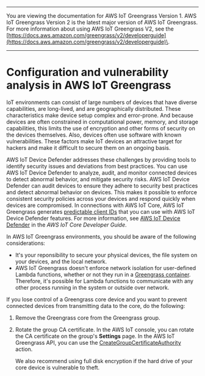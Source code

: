 --------

You are viewing the documentation for AWS IoT Greengrass Version 1\. AWS IoT Greengrass Version 2 is the latest major version of AWS IoT Greengrass\. For more information about using AWS IoT Greengrass V2, see the [https://docs.aws.amazon.com/greengrass/v2/developerguide](https://docs.aws.amazon.com/greengrass/v2/developerguide)\.

--------

# Configuration and vulnerability analysis in AWS IoT Greengrass<a name="vulnerability-analysis-and-management"></a>

IoT environments can consist of large numbers of devices that have diverse capabilities, are long\-lived, and are geographically distributed\. These characteristics make device setup complex and error\-prone\. And because devices are often constrained in computational power, memory, and storage capabilities, this limits the use of encryption and other forms of security on the devices themselves\. Also, devices often use software with known vulnerabilities\. These factors make IoT devices an attractive target for hackers and make it difficult to secure them on an ongoing basis\.

AWS IoT Device Defender addresses these challenges by providing tools to identify security issues and deviations from best practices\. You can use AWS IoT Device Defender to analyze, audit, and monitor connected devices to detect abnormal behavior, and mitigate security risks\. AWS IoT Device Defender can audit devices to ensure they adhere to security best practices and detect abnormal behavior on devices\. This makes it possible to enforce consistent security policies across your devices and respond quickly when devices are compromised\. In connections with AWS IoT Core, AWS IoT Greengrass generates [predictable client IDs](gg-core.md#connection-client-id) that you can use with AWS IoT Device Defender features\. For more information, see [AWS IoT Device Defender](https://docs.aws.amazon.com/iot/latest/developerguide/device-defender.html) in the *AWS IoT Core Developer Guide*\.

In AWS IoT Greengrass environments, you should be aware of the following considerations:
+ It's your reponsibility to secure your physical devices, the file system on your devices, and the local network\.
+ AWS IoT Greengrass doesn't enforce network isolation for user\-defined Lambda functions, whether or not they run in a [Greengrass container](lambda-group-config.md#lambda-containerization-considerations)\. Therefore, it's possible for Lambda functions to communicate with any other process running in the system or outside over network\.

If you lose control of a Greengrass core device and you want to prevent connected devices from transmitting data to the core, do the following:<a name="make-devices-distrust-core"></a>

1. Remove the Greengrass core from the Greengrass group\.

1. Rotate the group CA certificate\. In the AWS IoT console, you can rotate the CA certificate on the group's **Settings** page\. In the AWS IoT Greengrass API, you can use the [CreateGroupCertificateAuthority](https://docs.aws.amazon.com/greengrass/latest/apireference/creategroupcertificateauthority-post.html) action\.

   We also recommend using full disk encryption if the hard drive of your core device is vulnerable to theft\.